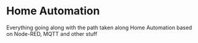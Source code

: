 # Home Automation
Everything going along with the path taken along Home Automation based on Node-RED, MQTT and other stuff
